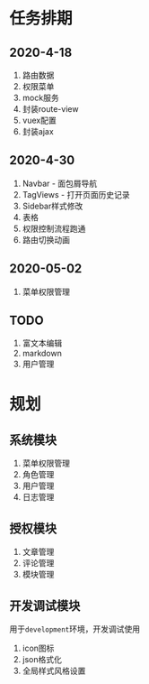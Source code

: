 # 任务排期

## 2020-4-18

1. 路由数据
1. 权限菜单
1. mock服务
1. 封装route-view
1. vuex配置
1. 封装ajax

## 2020-4-30
1. Navbar - 面包屑导航
1. TagViews - 打开页面历史记录
1. Sidebar样式修改
1. 表格
1. 权限控制流程跑通
1. 路由切换动画

## 2020-05-02
1. 菜单权限管理

## TODO
1. 富文本编辑
1. markdown
1. 用户管理

# 规划

## 系统模块
1. 菜单权限管理
1. 角色管理
1. 用户管理
1. 日志管理

## 授权模块
1. 文章管理
1. 评论管理
1. 模块管理

## 开发调试模块
用于`development`环境，开发调试使用

1. icon图标
1. json格式化
1. 全局样式风格设置
